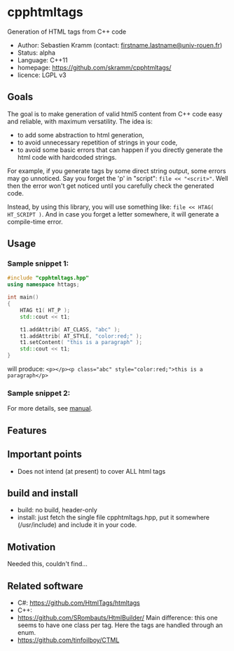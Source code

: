 # cpphtmltags
Generation of HTML tags from C++ code

- Author: Sebastien Kramm (contact: firstname.lastname@univ-rouen.fr)
- Status: alpha
- Language: C++11
- homepage: https://github.com/skramm/cpphtmltags/
- licence: LGPL v3

## Goals

The goal is to make generation of valid html5 content from C++ code easy and reliable, with maximum versatility.
The idea is:
- to add some abstraction to html generation,
- to avoid unnecessary repetition of strings in your code,
- to avoid some basic errors that can happen if you directly generate the html code with hardcoded strings.

For example, if you generate tags by some direct string output,
some errors may go unnoticed. Say you forget the 'p' in "script":
 `file << "<scrit>"`.
Well then the error won't get noticed until you carefully check the generated code.

Instead, by using this library, you will use something like:
`file << HTAG( HT_SCRIPT )`.
And in case you forget a letter somewhere, it will generate a compile-time error.


## Usage

### Sample snippet 1:

```C++
#include "cpphtmltags.hpp"
using namespace httags;

int main()
{
	HTAG t1( HT_P );
	std::cout << t1;

	t1.addAttrib( AT_CLASS, "abc" );
	t1.addAttrib( AT_STYLE, "color:red;" );
	t1.setContent( "this is a paragraph" );
	std::cout << t1;
}
```
will produce:
`<p></p><p class="abc" style="color:red;">this is a paragraph</p>`

### Sample snippet 2:


For more details, see [manual](manual.md).

## Features


## Important points
- Does not intend (at present) to cover ALL html tags

## build and install
- build: no build, header-only
- install: just fetch the single file cpphtmltags.hpp, put it somewhere (/usr/include) and include it in your code.

## Motivation
Needed this, couldn't find...

## Related software
- C#: https://github.com/HtmlTags/htmltags
- C++:
 - https://github.com/SRombauts/HtmlBuilder/
 Main difference: this one seems to have one class per tag. Here the tags are handled through an enum.
 - https://github.com/tinfoilboy/CTML

